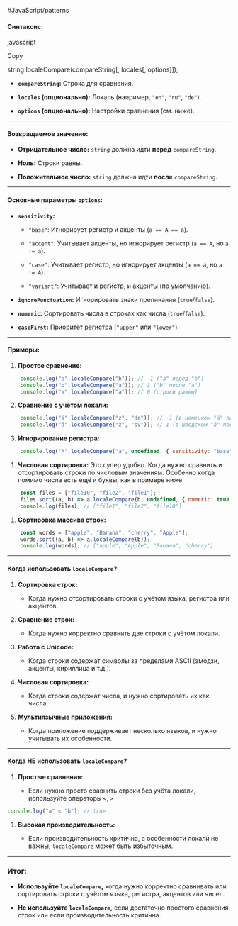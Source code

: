 #JavaScript/patterns

#### **Синтаксис:**

javascript

Copy

string.localeCompare(compareString[, locales[, options]]);

- **`compareString`:** Строка для сравнения.
    
- **`locales` (опционально):** Локаль (например, `"en"`, `"ru"`, `"de"`).
    
- **`options` (опционально):** Настройки сравнения (см. ниже).
    

---

#### **Возвращаемое значение:**

- **Отрицательное число:** `string` должна идти **перед** `compareString`.
    
- **Ноль:** Строки равны.
    
- **Положительное число:** `string` должна идти **после** `compareString`.
    

---

#### **Основные параметры `options`:**

- **`sensitivity`:**
    
    - `"base"`: Игнорирует регистр и акценты (`a == A == á`).
        
    - `"accent"`: Учитывает акценты, но игнорирует регистр (`a == A`, но `a != á`).
        
    - `"case"`: Учитывает регистр, но игнорирует акценты (`a == á`, но `a != A`).
        
    - `"variant"`: Учитывает и регистр, и акценты (по умолчанию).
        
- **`ignorePunctuation`:** Игнорировать знаки препинания (`true`/`false`).
    
- **`numeric`:** Сортировать числа в строках как числа (`true`/`false`).
    
- **`caseFirst`:** Приоритет регистра (`"upper"` или `"lower"`).
    

---

#### **Примеры:**

1. **Простое сравнение:**
    
```javascript
    console.log("a".localeCompare("b")); // -1 ("a" перед "b")
    console.log("b".localeCompare("a")); // 1 ("b" после "a")
    console.log("a".localeCompare("a")); // 0 (строки равны)
```
    
2. **Сравнение с учётом локали:**
    
```js
    console.log("ä".localeCompare("z", "de")); // -1 (в немецком "ä" перед "z")
	console.log("ä".localeCompare("z", "sv")); // 1 (в шведском "ä" после "z")
```
    
3. **Игнорирование регистра:**
    
```js
    console.log("A".localeCompare("a", undefined, { sensitivity: "base" })); // 0
```
    
1. **Числовая сортировка:**
    Это супер удобно. Когда нужно сравнить и отсортировать строки по числовым значениям. Особенно когда помимо числа есть ещё и буквы, как в примере ниже
```js
    const files = ["file10", "file2", "file1"];
	files.sort((a, b) => a.localeCompare(b, undefined, { numeric: true }));
	console.log(files); // ["file1", "file2", "file10"]
```
     
1. **Сортировка массива строк:**
    
```js
	const words = ["apple", "Banana", "cherry", "Ápple"];
	words.sort((a, b) => a.localeCompare(b));
	console.log(words); // ["apple", "Ápple", "Banana", "cherry"]
```
     

---

#### **Когда использовать `localeCompare`?**

1. **Сортировка строк:**
    
    - Когда нужно отсортировать строки с учётом языка, регистра или акцентов.
        
2. **Сравнение строк:**
    
    - Когда нужно корректно сравнить две строки с учётом локали.
        
3. **Работа с Unicode:**
    
    - Когда строки содержат символы за пределами ASCII (эмодзи, акценты, кириллица и т.д.).
        
4. **Числовая сортировка:**
    
    - Когда строки содержат числа, и нужно сортировать их как числа.
        
5. **Мультиязычные приложения:**
    
    - Когда приложение поддерживает несколько языков, и нужно учитывать их особенности.
        

---

#### **Когда НЕ использовать `localeCompare`?**

1. **Простые сравнения:**
    
    - Если нужно просто сравнить строки без учёта локали, используйте операторы `<`, `>`
     
```js
console.log("a" < "b"); // true
```
    
1. **Высокая производительность:**
    
    - Если производительность критична, а особенности локали не важны, `localeCompare` может быть избыточным.
        

---

### **Итог:**

- **Используйте `localeCompare`,** когда нужно корректно сравнивать или сортировать строки с учётом языка, регистра, акцентов или чисел.
    
- **Не используйте `localeCompare`,** если достаточно простого сравнения строк или если производительность критична.